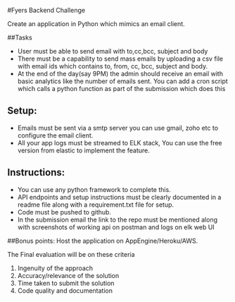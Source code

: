 #Fyers Backend Challenge

Create an application in Python which mimics an email client.

##Tasks
  - User must be able to send email with to,cc,bcc, subject and body
  - There must be a capability to send mass emails by uploading a csv file with email ids which contains to, from, cc, bcc, subject and body.
  - At the end of the day(say 9PM) the admin should receive an email with basic analytics like the number of emails sent. You can add a cron script which calls a python function as part of the submission which does this
## Setup:
- Emails must be sent via a smtp server you can use gmail, zoho etc to configure the email client.
- All your app logs must be streamed to ELK stack, You can use the free version from elastic to implement the feature.   

## Instructions:    
- You can use any python framework to complete this.
- API endpoints and setup instructions must be clearly documented in a readme file along with a requirement.txt file for setup.
- Code must be pushed to github.
- In the submission email the link to the repo must be mentioned along with screenshots of working api on postman and logs on elk web UI   

##Bonus points: 
Host the application on AppEngine/Heroku/AWS.   

The Final evaluation will be on these criteria
   1. Ingenuity of the approach
   2. Accuracy/relevance of the solution
   3. Time taken to submit the solution
   4. Code quality and documentation